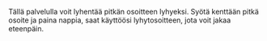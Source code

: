 Tällä palvelulla voit lyhentää pitkän osoitteen lyhyeksi. 
Syötä kenttään pitkä osoite ja paina nappia, saat käyttöösi 
lyhytosoitteen, jota voit jakaa eteenpäin.
